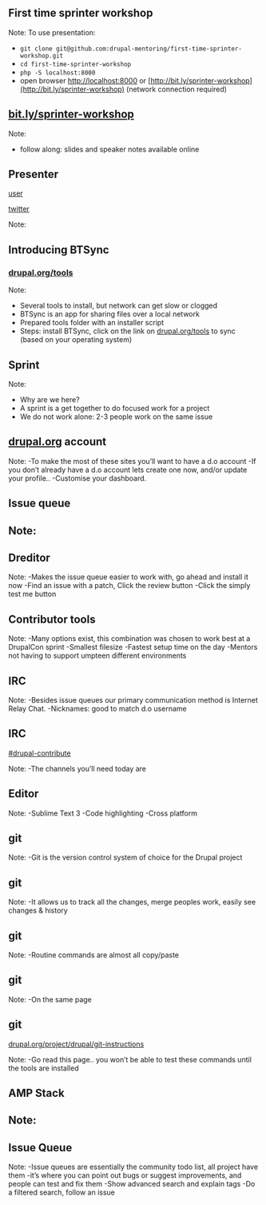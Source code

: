 <!-- .slide: data-background="custom/images/barcelona-splash.jpg" -->



<!-- .slide: data-background="custom/images/amsterdam-sprint-room.jpg" data-state="show-header" data-header="Photo CC-BY Boris Baldinger https://flic.kr/p/pq711h" -->
## First time sprinter workshop
<!-- .element: class="heading invert" -->

Note:
To use presentation:
- `git clone git@github.com:drupal-mentoring/first-time-sprinter-workshop.git`
- `cd first-time-sprinter-workshop`
- `php -S localhost:8000`
- open browser [http://localhost:8000](http://localhost:8000) or [http://bit.ly/sprinter-workshop](http://bit.ly/sprinter-workshop) (network connection required)




## [bit.ly/sprinter-workshop](http://bit.ly/sprinter-workshop)

Note:
- follow along: slides and speaker notes available online



## Presenter

<a href="https://www.drupal.org/u/user"><i class="fa fa-drupal"></i> user</a>

<a href="https://twitter.com/username"><i class="fa fa-twitter"></i> twitter</a>

Note:



## Introducing BTSync
<!-- .element: class="heading" -->
### [drupal.org/tools](https://www.drupal.org/tools)
Note:
- Several tools to install, but network can get slow or clogged
- BTSync is an app for sharing files over a local network
- Prepared tools folder with an installer script
- Steps: install BTSync, click on the link on [drupal.org/tools](https://www.drupal.org/tools) to sync (based on your operating system)



<!-- .slide: data-background="custom/images/amsterdam-sprint.jpg" data-state="show-header" data-header="Photo CC-BY Boris Baldinger https://flic.kr/p/paCQbD" -->
## Sprint
<!-- .element: class="heading invert" -->

Note:
- Why are we here?
- A sprint is a get together to do focused work for a project
- We do not work alone: 2-3 people work on the same issue



## <a href="https://www.drupal.org"><i class="fa fa-drupal"></i> drupal.org</a> account

Note:
-To make the most of these sites you’ll want to have a d.o account
-If you don’t already have a d.o account lets create one now, and/or update your profile.. -Customise your dashboard.



## Issue queue

Note:
-



## Dreditor

Note:
-Makes the issue queue easier to work with, go ahead and install it now
-Find an issue with a patch, Click the review button
-Click the simply test me button



## Contributor tools

Note:
-Many options exist, this combination was chosen to work best at a DrupalCon sprint
-Smallest filesize
-Fastest setup time on the day
-Mentors not having to support umpteen different environments



<!-- .slide: data-background="custom/images/amsterdam-webchick.jpg" data-state="show-header" data-header="Photo CC-BY Boris Baldinger https://flic.kr/p/paCRg4" -->
## IRC
<!-- .element: class="heading" -->

Note:
-Besides issue queues our primary communication method is Internet Relay Chat.
-Nicknames: good to match d.o username



<!-- .slide: data-background="custom/images/amsterdam-webchick.jpg" data-state="show-header" data-header="Photo CC-BY Boris Baldinger https://flic.kr/p/paCRg4" -->
## IRC
<!-- .element: class="heading" -->

<a href="irc://freenode.net/ drupal-contribute">#drupal-contribute</a>

Note:
-The channels you’ll need today are


<!-- .slide: data-background="custom/images/sublime-text.png" data-state="show-header" data-header="" -->
## Editor

Note:
-Sublime Text 3
-Code highlighting
-Cross platform


<!-- .slide: data-background="custom/images/git1.png" data-state="show-header" data-header="" -->
## git

Note:
-Git is the version control system of choice for the Drupal project



<!-- .slide: data-background="custom/images/git2.png" data-state="show-header" data-header="" -->
## git

Note:
-It allows us to track all the changes, merge peoples work, easily see changes & history



<!-- .slide: data-background="custom/images/git3.png" data-state="show-header" data-header="" -->
## git

Note:
-Routine commands are almost all copy/paste


<!-- .slide: data-background="custom/images/git4.png" data-state="show-header" data-header="" -->
## git

Note:
-On the same page



## git

<a href="https://www.drupal.org/project/drupal/git-instructions">drupal.org/project/drupal/git-instructions</a>

Note:
-Go read this page.. you won’t be able to test these commands until the tools are installed



## AMP Stack

Note:
-



## Issue Queue

Note:
-Issue queues are essentially the community todo list, all project have them 
-it’s where you can point out bugs or suggest improvements, and people can test and fix them
-Show advanced search and explain tags
-Do a filtered search, follow an issue
